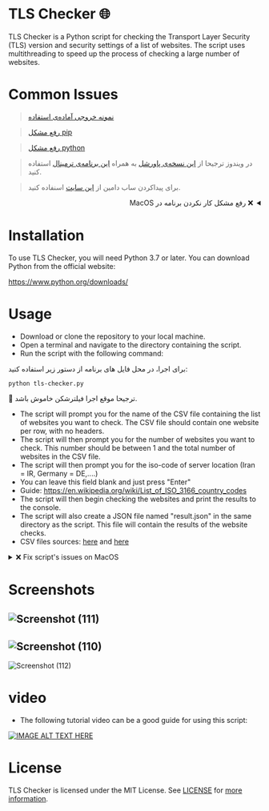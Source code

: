 # TLS Checker 🌐

TLS Checker is a Python script for checking the Transport Layer Security (TLS) version and security settings of a list of websites. The script uses multithreading to speed up the process of checking a large number of websites.

# Common Issues


>   [نمونه خروجی آماده‌ی استفاده](https://github.com/ImanMontajabi/TLS-Checker/blob/master/result.json)


>  [رفع مشکل pip](https://camelcase.ir/pip-in-cmd/)

>  [رفع مشکل python](https://sabzdanesh.com/set-python-path/)

>  در ویندوز ترجیحا از [این نسخه‌ی پاورشل](https://github.com/PowerShell/PowerShell) به همراه [این برنامه‌ی ترمینال](https://github.com/microsoft/terminal) استفاده کنید.

> برای پیداکردن ساب دامین از [این سایت](https://subdomainfinder.c99.nl/) اسنفاده کنید.


<details dir="rtl">
 <summary>
  ❌ رفع مشکل کار نکردن برنامه در MacOS
 </summary>
 <br>
  در حالت عادی برنامه هیچ دامنه ای رو اسکن نمیکنه و بعد از چند ثانیه اسکن بدون هیچ نتیجه ای تموم میشه که دلیلش لود نشدن لایبرری های ssl هست. برای حل این مشکل کافیه دستور زیر رو داخل ترمینال وارد کنید و دوباره اسکریپت رو اجرا کنید :

```bash
ln -s /etc/ssl/* /Library/Frameworks/Python.framework/Versions/Current/etc/openssl
```
 </details>


# Installation
To use TLS Checker, you will need Python 3.7 or later. You can download Python from the official website: 

https://www.python.org/downloads/


# Usage
- Download or clone the repository to your local machine.<br>
- Open a terminal and navigate to the directory containing the script.<br>
- Run the script with the following command:


برای اجرا، در محل فایل های برنامه از دستور زیر استفاده کنید:


```
python tls-checker.py
```


 :moyai: ترجیحا موقع اجرا فیلترشکن خاموش باشد.

- The script will prompt you for the name of the CSV file containing the list of websites you want to check. The CSV file should contain one website per row, with no headers.
- The script will then prompt you for the number of websites you want to check. This number should be between 1 and the total number of websites in the CSV file.
- The script will then prompt you for the iso-code of server location (Iran = IR, Germany = DE,....)
- You can leave this field blank and just press "Enter"
- Guide: https://en.wikipedia.org/wiki/List_of_ISO_3166_country_codes
- The script will then begin checking the websites and print the results to the console.
- The script will also create a JSON file named "result.json" in the same directory as the script. This file will contain the results of the website checks.
- CSV files sources: [here](https://www.domcop.com/top-10-million-websites) and [here](https://tranco-list.eu/)

<details>
 <summary>
  ❌ Fix script's issues on MacOS
 </summary>
 <br>
 If you ran into problems using the script, the reason is that MacOS's ssl libraries aren't defined for python, just paste the command below into your terminal and run the script again.
 
```bash
ln -s /etc/ssl/* /Library/Frameworks/Python.framework/Versions/Current/etc/openssl
```
 </details>
 
# Screenshots


![Screenshot (111)](https://github.com/ImanMontajabi/TLS-Checker/assets/52942515/0c73e7ed-619b-4044-857e-d7b48bef7768)
-------------------------------
![Screenshot (110)](https://github.com/ImanMontajabi/TLS-Checker/assets/52942515/be89bd46-1144-43e7-8dc8-4ec91172f24d)
-------------------------------
![Screenshot (112)](https://github.com/ImanMontajabi/TLS-Checker/assets/52942515/2dfc9f00-962c-4f37-a724-7376984cac19)



# video

- The following tutorial video can be a good guide for using this script:

[![IMAGE ALT TEXT HERE](https://img.youtube.com/vi/QNbeYkGIiA4/0.jpg)](https://youtu.be/QNbeYkGIiA4)


# License
TLS Checker is licensed under the MIT License. See [LICENSE](https://github.com/ImanMontajabi/TLS-Checker/blob/master/LICENSE) for [more information](https://docs.github.com/en/repositories/managing-your-repositorys-settings-and-features/customizing-your-repository/licensing-a-repository).
